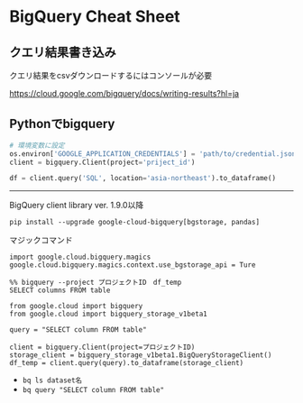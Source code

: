 # BigQuery Cheat Sheet

## クエリ結果書き込み

クエリ結果をcsvダウンロードするにはコンソールが必要

https://cloud.google.com/bigquery/docs/writing-results?hl=ja

## Pythonでbigquery

```python
# 環境変数に設定
os.environ['GOOGLE_APPLICATION_CREDENTIALS'] = 'path/to/credential.json'
client = bigquery.Client(project='priject_id')

df = client.query('SQL', location='asia-northeast').to_dataframe()
```

-----------------------

BigQuery client library ver. 1.9.0以降
```
pip install --upgrade google-cloud-bigquery[bgstorage, pandas]
```

マジックコマンド

```
import google.cloud.bigquery.magics
google.cloud.bigquery.magics.context.use_bgstorage_api = Ture

%% bigquery --project プロジェクトID　df_temp
SELECT columns FROM table
```

```
from google.cloud import bigquery
from google.cloud import bigquery_storage_v1beta1

query = "SELECT column FROM table"

client = bigquery.Client(project=プロジェクトID)
storage_client = bigquery_storage_v1beta1.BigQueryStorageClient()
df_temp = client.query(query).to_dataframe(storage_client)
```

- `bq ls dataset名`
- `bq query "SELECT column FROM table"`
